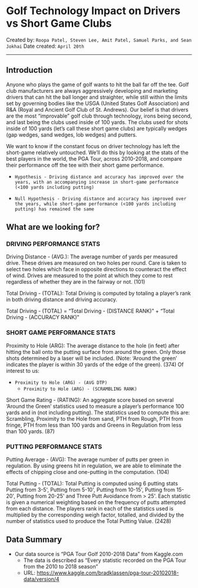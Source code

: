 # Golf Technology Impact on Drivers vs Short Game Clubs

Created by: `Roopa Patel, Steven Lee, Amit Patel, Samuel Parks, and Sean Jokhai`
Date created: `April 20th`

- - -

## Introduction
Anyone who plays the game of golf wants to hit the ball far off the tee.  Golf club manufacturers are always aggressively developing and marketing drivers that can hit the ball longer and straighter, while still within the limits set by governing bodies like the USGA (United States Golf Association) and R&A (Royal and Ancient Golf Club of St. Andrews).  Our belief is that drivers are the most “improvable” golf club through technology, irons being second, and last being the clubs used inside of 100 yards.  The clubs used for shots inside of 100 yards (let’s call these short game clubs) are typically wedges (gap wedges, sand wedges, lob wedges) and putters.  

We want to know if the constant focus on driver technology has left the short-game relatively untouched.  We’ll do this by looking at the stats of the best players in the world, the PGA Tour, across 2010-2018, and compare their performance off the tee with their short game performance.

   * `Hypothesis - Driving distance and accuracy has improved over the years, with an accompanying increase in short-game performance (<100 yards including putting)`

   * `Null Hypothesis - Driving distance and accuracy has improved over the years, while short-game performance (<100 yards including putting) has remained the same`

## What are we looking for?

### DRIVING PERFORMANCE STATS
Driving Distance - (AVG.): The average number of yards per measured drive. These drives are measured on two holes per round. Care is taken to select two holes which face in opposite directions to counteract the effect of wind. Drives are measured to the point at which they come to rest regardless of whether they are in the fairway or not. (101)

Total Driving - (TOTAL): Total Driving is computed by totaling a player’s rank in both driving distance and driving accuracy.

Total Driving - (TOTAL) = “Total Driving - (DISTANCE RANK)” + “Total Driving - (ACCURACY RANK)”

### SHORT GAME PERFORMANCE STATS
Proximity to Hole (ARG): The average distance to the hole (in feet) after hitting the ball onto the putting surface from around the green. Only those shots determined by a laser will be included. (Note: ‘Around the green’ indicates the player is within 30 yards of the edge of the green). (374)
Of interest to us:
* `Proximity to Hole (ARG) - (AVG DTP)`
    * `Proximity to Hole (ARG) - (SCRAMBLING RANK)`

Short Game Rating - (RATING): An aggregate score based on several ‘Around the Green’ statistics used to measure a player’s performance 100 yards and in (not including putting). The statistics used to compute this are: Scrambling, Proximity to the Hole from sand, PTH from Rough, PTH from fringe, PTH from less than 100 yards and Greens in Regulation from less than 100 yards. (87)

### PUTTING PERFORMANCE STATS
Putting Average - (AVG): The average number of putts per green in regulation. By using greens hit in regulation, we are able to eliminate the effects of chipping close and one-putting in the computation. (104)

Total Putting - (TOTAL): Total Putting is computed using 6 putting stats Putting from 3-5', Putting from 5-10', Putting from 10-15', Putting from 15-20', Putting from 20-25' and Three Putt Avoidance from > 25'. Each statistic is given a numerical weighting based on the frequency of putts attempted from each distance. The players rank in each of the statistics used is multiplied by the corresponding weigh factor, totalled, and divided by the number of statistics used to produce the Total Putting Value. (2428) 

## Data Summary 
- Our data source is “PGA Tour Golf 2010-2018 Data” from Kaggle.com
    * The data is described as “Every statistic recorded on the PGA Tour from the 2010 to 2018 season”
    * URL: https://www.kaggle.com/bradklassen/pga-tour-20102018-data/version/4